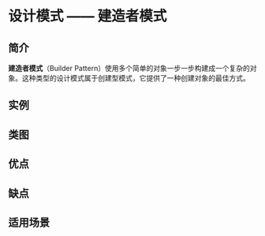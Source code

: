 # 设计模式 —— 建造者模式

## 简介

**建造者模式**（Builder Pattern）使用多个简单的对象一步一步构建成一个复杂的对象。这种类型的设计模式属于创建型模式，它提供了一种创建对象的最佳方式。


## 实例

## 类图

## 优点

## 缺点

## 适用场景